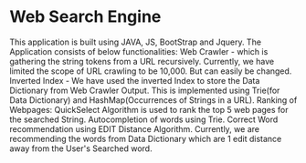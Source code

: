 # Web Search Engine

This application is built using JAVA, JS, BootStrap and Jquery.
The Application consists of below functionalities:
Web Crawler - which is gathering the string tokens from a URL recursively. Currently, we have limited the scope of URL crawling to be 10,000. But can easily be changed.
Inverted Index - We have used the inverted Index to store the Data Dictionary from Web Crawler Output. This is implemented using Trie(for Data Dictionary) and HashMap(Occurrences of Strings in a URL).
Ranking of Webpages: QuickSelect Algorithm is used to rank the top 5 web pages for the searched String.
Autocompletion of words using Trie.
Correct Word recommendation using EDIT Distance Algorithm. Currently, we are recommending the words from Data Dictionary which are 1 edit distance away from the User's Searched word.
